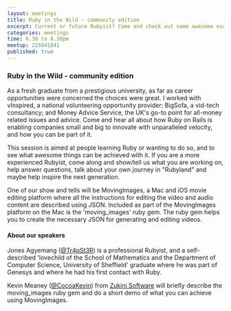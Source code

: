 ```yaml
---
layout: meetings
title: Ruby in the Wild - community edition
excerpt: Current or future Rubyist? Come and check out some awesome examples of Ruby in the wild
categories: meetings
time: 6.30 to 8.30pm
meetup: 225841841
published: true
---
```


### Ruby in the Wild - community edition

As a fresh graduate from a prestigious university, as far as career opportunities were concerned the choices were great. I worked with vInspired, a national volunteering opportunity provider; BigSofa, a vid-tech consultancy; and Money Advice Service, the UK's go-to point for all-money related issues and advice. Come and hear all about how Ruby on Rails is enabling companies small and big to innovate with unparalleled velocity, and how you can be part of it.

This session is aimed at people learning Ruby or wanting to do so, and to see what awesome things can be achieved with it. If you are a more experienced Rubyist, come along and show/tell us what you are working on, help answer questions, talk about your own journey in "Rubyland" and maybe help inspire the next generation.

One of our show and tells will be MovingImages, a Mac and iOS movie editing platform where all the instructions for editing the video and audio content are described using JSON. Included as part of the MovingImages platform on the Mac is the 'moving_images' ruby gem. The ruby gem helps you to create the necessary JSON for generating and editing videos. 

#### About our speakers

Jones Agyemang ([@Tr4pSt3R](http://twitter.com/Tr4pSt3R)) is a professional Rubyist, and a self-described 'lovechild of the School of Mathematics and the Department of Computer Science, University of Sheffield' graduate where he was part of Genesys and where he had his first contact with Ruby.

Kevin Meaney ([@CocoaKevin](http://twitter.com/CocoaKevin)) from [Zukini Software](http://zukini.eu/) will briefly describe the moving_images ruby gem and do a short demo of what you can achieve using MovingImages.